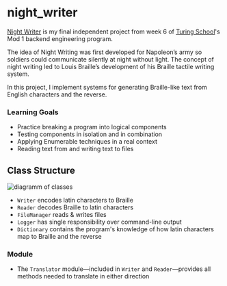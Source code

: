 # night_writer

[Night Writer](https://backend.turing.io/module1/projects/night_writer/) is my final independent project from week 6 of [Turing School](https://turing.io/)'s Mod 1 backend engineering program.

The idea of Night Writing was first developed for Napoleon’s army so soldiers could communicate silently at night without light. The concept of night writing led to Louis Braille’s development of his Braille tactile writing system. 

In this project, I implement systems for generating Braille-like text from English characters and the reverse.

### Learning Goals
* Practice breaking a program into logical components
* Testing components in isolation and in combination
* Applying Enumerable techniques in a real context
* Reading text from and writing text to files

## Class Structure
![diagramm of classes](https://i.imgur.com/lAuMed3.jpg)

* `Writer` encodes latin characters to Braille
* `Reader` decodes Braille to latin characters
* `FileManager` reads & writes files
* `Logger` has single responsibility over command-line output
* `Dictionary` contains the program's knowledge of how latin characters map to Braille and the reverse

### Module
* The `Translator` module—included in `Writer` and `Reader`—provides all methods needed to translate in either direction
